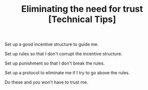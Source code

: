 ﻿---
layout: post
title: "Eliminating the need for trust [Technical Tips]"
---

Set up a good incentive structure to guide me.

Set up rules so that I don't corrupt the incentive structure.

Set up punishment so that I don't break the rules.

Set up a protocol to eliminate me if I try to go above the rules.

Do these and you won't have to trust me.